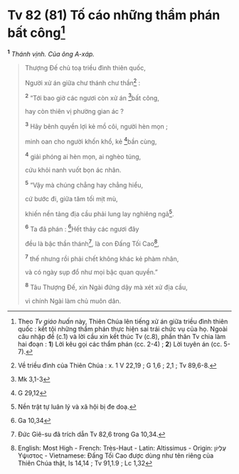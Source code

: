 # Tv 82 (81) Tố cáo những thẩm phán bất công[^1-5e21992c-3a21-4e49-893f-67f72c969896]

<sup><b>1</b></sup> _Thánh vịnh. Của ông A-xáp._

> Thượng Đế chủ toạ triều đình thiên quốc,
>
> Người xử án giữa chư thánh chư thần[^2-5e21992c-3a21-4e49-893f-67f72c969896] :
>
> <sup><b>2</b></sup> “Tới bao giờ các ngươi còn xử án [^1@-5e21992c-3a21-4e49-893f-67f72c969896]bất công,
>
> hay còn thiên vị phường gian ác ?
>
> <sup><b>3</b></sup> Hãy bênh quyền lợi kẻ mồ côi, người hèn mọn ;
>
> minh oan cho người khốn khổ, kẻ [^2@-5e21992c-3a21-4e49-893f-67f72c969896]bần cùng,
>
> <sup><b>4</b></sup> giải phóng ai hèn mọn, ai nghèo túng,
>
> cứu khỏi nanh vuốt bọn ác nhân.
>
> <sup><b>5</b></sup> “Vậy mà chúng chẳng hay chẳng hiểu,
>
> cứ bước đi, giữa tăm tối mịt mù,
>
> khiến nền tảng địa cầu phải lung lay nghiêng ngả[^3-5e21992c-3a21-4e49-893f-67f72c969896].
>
> <sup><b>6</b></sup> Ta đã phán : [^3@-5e21992c-3a21-4e49-893f-67f72c969896]Hết thảy các ngươi đây
>
> đều là bậc thần thánh[^4-5e21992c-3a21-4e49-893f-67f72c969896], là con Đấng Tối Cao[^7-5e21992c-3a21-4e49-893f-67f72c969896],
>
> <sup><b>7</b></sup> thế nhưng rồi phải chết không khác kẻ phàm nhân,
>
> và có ngày sụp đổ như mọi bậc quan quyền.”
>
> <sup><b>8</b></sup> Tâu Thượng Đế, xin Ngài đứng dậy mà xét xử địa cầu,
>
> vì chính Ngài làm chủ muôn dân.

[^1-5e21992c-3a21-4e49-893f-67f72c969896]: Theo _Tv giáo huấn_ này, Thiên Chúa lên tiếng xử án giữa triều đình thiên quốc : kết tội những thẩm phán thực hiện sai trái chức vụ của họ. Ngoài câu nhập đề (c.1) và lời cầu xin kết thúc Tv (c.8), phần thân Tv chia làm hai đoạn : **1**) Lời kêu gọi các thẩm phán (cc. 2-4) ; **2**) Lời tuyên án (cc. 5-7).

[^2-5e21992c-3a21-4e49-893f-67f72c969896]: Về triều đình của Thiên Chúa : x. 1 V 22,19 ; G 1,6 ; 2,1 ; Tv 89,6-8.

[^3-5e21992c-3a21-4e49-893f-67f72c969896]: Nền trật tự luân lý và xã hội bị đe doạ.

[^4-5e21992c-3a21-4e49-893f-67f72c969896]: Đức Giê-su đã trích dẫn Tv 82,6 trong Ga 10,34.

[^7-5e21992c-3a21-4e49-893f-67f72c969896]: English: Most High - French: Très-Haut - Latin: Altissimus - Origin: &#1506;&#1462;&#1500;&#1456;&#1497;&#64331;&#1503; &#933;&#968;&#953;&#963;&#964;&#959;&#962; - Vietnamese: Đấng Tối Cao được dùng như tên riêng của Thiên Chúa thật, Is 14,14 ; Tv 91,1.9 ; Lc 1,32

[^1@-5e21992c-3a21-4e49-893f-67f72c969896]: Mk 3,1-3

[^2@-5e21992c-3a21-4e49-893f-67f72c969896]: G 29,12

[^3@-5e21992c-3a21-4e49-893f-67f72c969896]: Ga 10,34
